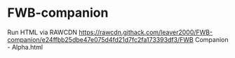 # FWB-companion
Run HTML via RAWCDN
https://rawcdn.githack.com/leaver2000/FWB-companion/e24ffbb25dbe47e075d4fd21d7fc2fa173393df3/FWB Companion - Alpha.html

